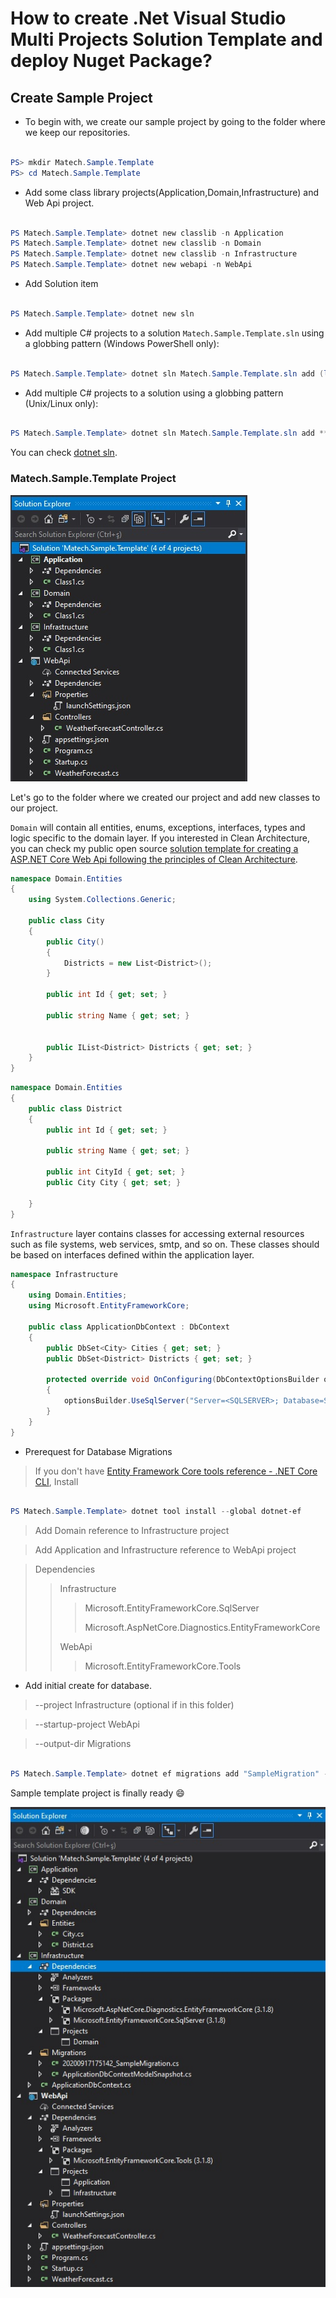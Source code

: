 # How to create .Net Visual Studio Multi Projects Solution Template and deploy Nuget Package?

## Create Sample Project

* To begin with, we create our sample project by going to the folder where we keep our repositories.

```powershell

PS> mkdir Matech.Sample.Template
PS> cd Matech.Sample.Template

```

* Add some class library projects(Application,Domain,Infrastructure) and Web Api project.

```powershell

PS Matech.Sample.Template> dotnet new classlib -n Application
PS Matech.Sample.Template> dotnet new classlib -n Domain
PS Matech.Sample.Template> dotnet new classlib -n Infrastructure
PS Matech.Sample.Template> dotnet new webapi -n WebApi

```

* Add Solution item

```powershell

PS Matech.Sample.Template> dotnet new sln

```

* Add multiple C# projects to a solution `Matech.Sample.Template.sln` using a globbing pattern (Windows PowerShell only):

```powershell

PS Matech.Sample.Template> dotnet sln Matech.Sample.Template.sln add (ls -r **/*.csproj)

```

* Add multiple C# projects to a solution using a globbing pattern (Unix/Linux only):

```powershell

PS Matech.Sample.Template> dotnet sln Matech.Sample.Template.sln add **/*.csproj

```

You can check [dotnet sln](https://docs.microsoft.com/tr-tr/dotnet/core/tools/dotnet-sln).


### Matech.Sample.Template Project

![Matech.Sample.Template Project](/Project_Default.jpg "Default Project")

Let's go to the folder where we created our project and add new classes to our project.

`Domain` will contain all entities, enums, exceptions, interfaces, types and logic specific to the domain layer. If you interested in Clean Architecture, you can check my public open source [solution template for creating a ASP.NET Core Web Api following the principles of Clean Architecture](https://github.com/iayti/CleanArchitecture).

```csharp
namespace Domain.Entities
{
    using System.Collections.Generic;

    public class City 
    {
        public City()
        {
            Districts = new List<District>();
        }

        public int Id { get; set; }

        public string Name { get; set; }


        public IList<District> Districts { get; set; }
    }
}
```

```csharp
namespace Domain.Entities
{
    public class District 
    {
        public int Id { get; set; }

        public string Name { get; set; }

        public int CityId { get; set; }
        public City City { get; set; }

    }
}
```

`Infrastructure` layer contains classes for accessing external resources such as file systems, web services, smtp, and so on. These classes should be based on interfaces defined within the application layer.

```csharp
namespace Infrastructure
{
    using Domain.Entities;
    using Microsoft.EntityFrameworkCore;

    public class ApplicationDbContext : DbContext
    {
        public DbSet<City> Cities { get; set; }
        public DbSet<District> Districts { get; set; }

        protected override void OnConfiguring(DbContextOptionsBuilder optionsBuilder)
        {
            optionsBuilder.UseSqlServer("Server=<SQLSERVER>; Database=Sample.TemplateDB; User Id = <YOUR_ID>; Password=<YOUR_PASSWORD>; MultipleActiveResultSets=true;");
        }
    }
}

```

* Prerequest for Database Migrations
> If you don't have [Entity Framework Core tools reference - .NET Core CLI](https://docs.microsoft.com/tr-tr/ef/core/miscellaneous/cli/dotnet), Install

```powershell

PS Matech.Sample.Template> dotnet tool install --global dotnet-ef

```
> Add Domain reference to Infrastructure project

> Add Application and Infrastructure reference to WebApi project

> Dependencies
>> Infrastructure
>>> Microsoft.EntityFrameworkCore.SqlServer
>>>
>>> Microsoft.AspNetCore.Diagnostics.EntityFrameworkCore
>>
>>WebApi
>>> Microsoft.EntityFrameworkCore.Tools


* Add initial create for database.
> --project Infrastructure (optional if in this folder)

> --startup-project WebApi

> --output-dir Migrations

```powershell

PS Matech.Sample.Template> dotnet ef migrations add "SampleMigration" --project Infrastructure --startup-project WebApi --output-dir Migrations

```

Sample template project is finally ready :smile:

![Matech.Sample.Template Project](/Project_Final.jpg "Default Project")
